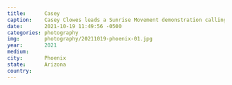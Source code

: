```yaml
---
title:  	Casey
caption:	Casey Clowes leads a Sunrise Movement demonstration calling on Senator Kyrsten Sinema to back a Green New Deal
date:   	2021-10-19 11:49:56 -0500
categories: photography
img:		photography/20211019-phoenix-01.jpg
year:		2021
medium:
city:		Phoenix
state:		Arizona
country:
---
```

